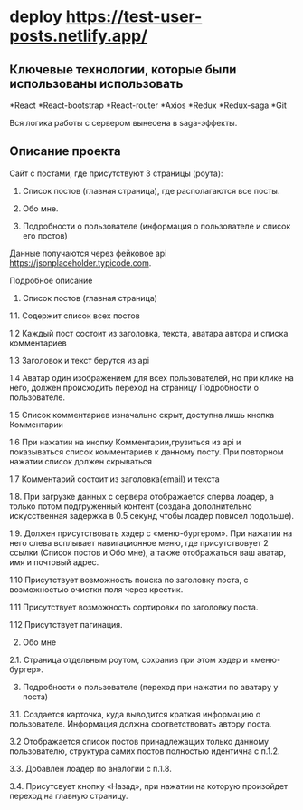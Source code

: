 # deploy https://test-user-posts.netlify.app/

## Ключевые технологии, которые были использованы использовать

*React
*React-bootstrap
*React-router
*Axios
*Redux
*Redux-saga
*Git

 Вся логика работы с сервером вынесена в saga-эффекты.
 
## Описание проекта

Сайт с постами, где присутствуют 3 страницы (роута):

1. Список постов (главная страница), где располагаются все посты.

2. Обо мне.

3. Подробности о пользователе (информация о пользователе и список его постов)

Данные получаются через фейковое api https://jsonplaceholder.typicode.com.


Подробное описание

1. Список постов (главная страница)

1.1. Содержит список всех постов

1.2 Каждый пост состоит из заголовка, текста, аватара автора и списка комментариев

1.3 Заголовок и текст берутся из api

1.4 Аватар один изображением для всех пользователей, но при клике на него, должен происходить переход на страницу Подробности о пользователе.

1.5 Список комментариев изначально скрыт, доступна лишь кнопка Комментарии

1.6 При нажатии на кнопку Комментарии,грузиться из api и показываться список комментариев к данному посту. При повторном нажатии список должен скрываться

1.7  Комментарий состоит из заголовка(email) и текста

1.8. При загрузке данных с сервера отображается сперва лоадер, а только потом подгруженный контент (создана дополнительно искусственная задержка в 0.5 секунд чтобы лоадер повисел подольше).

1.9. Должен присутствовать хэдер с «меню-бургером». При нажатии на него слева всплывает навигационное меню, где присутствовует 2 ссылки (Список постов и Обо мне), а также отображаться ваш аватар, имя и почтовый адрес.

1.10 Присутствует возможность поиска по заголовку поста, с возможностью очистки поля через крестик.

1.11 Присутствует возможность сортировки по заголовку поста.

1.12 Присутствует пагинация.

2. Обо мне

2.1. Страница отдельным роутом, сохранив при этом хэдер и «меню-бургер».

3. Подробности о пользователе (переход при нажатии по аватару у поста)

3.1. Создается карточка, куда выводится краткая информацию о пользователе. Информация должна соответствовать автору поста.

3.2 Отображается список постов принадлежащих только данному пользователю, структура самих постов полностью идентична с п.1.2.

3.3. Добавлен лоадер по аналогии с п.1.8.

3.4. Присутсвует кнопку «Назад», при нажатии на которую произойдет переход на главную страницу.


